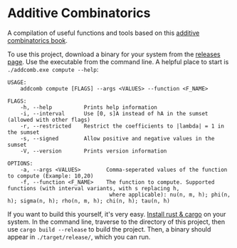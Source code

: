 # Additive Combinatorics

A compilation of useful functions and tools based on this [additive combinatorics book](https://arxiv.org/pdf/1705.07444.pdf).

To use this project, download a binary for your system from the [releases page](https://github.com/torrencem/addcomb/releases). Use the executable from the command line. A helpful place to start is ``./addcomb.exe compute --help``:

    USAGE:
        addcomb compute [FLAGS] --args <VALUES> --function <F_NAME>

    FLAGS:
        -h, --help          Prints help information
        -i, --interval      Use [0, s]A instead of hA in the sumset (allowed with other flags)
        -r, --restricted    Restrict the coefficients to |lambda| = 1 in the sumset
        -s, --signed        Allow positive and negative values in the sumset
        -V, --version       Prints version information

    OPTIONS:
        -a, --args <VALUES>        Comma-seperated values of the function to compute (Example: 10,20)
        -f, --function <F_NAME>    The function to compute. Supported functions (with interval variants, with s replacing h,
                                    where applicable): nu(n, m, h); phi(n, h); sigma(n, h); rho(n, m, h); chi(n, h); tau(n, h)



If you want to build this yourself, it's very easy. [Install rust & cargo](https://www.rust-lang.org/tools/install) on your system. In the command line, traverse to the directory of this project, then use ``cargo build --release`` to build the project. Then, a binary should appear in ``./target/release/``, which you can run.
